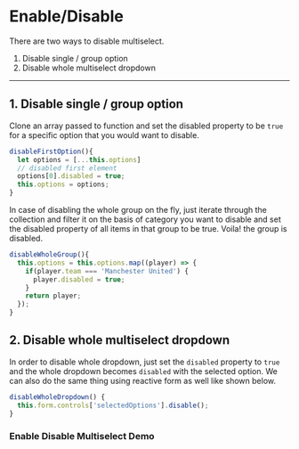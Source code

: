 # Enable/Disable

There are two ways to disable multiselect.
  1. Disable single / group option
  2. Disable whole multiselect dropdown

---

## 1. Disable single / group option

Clone an array passed to function and set the disabled property to be `true` for a specific option that you would want to disable.

```js
disableFirstOption(){
  let options = [...this.options]
  // disabled first element
  options[0].disabled = true;
  this.options = options;
}
```

In case of disabling the whole group on the fly, just iterate through the collection and filter it on the basis of category you want to disable and set the disabled property of all items in that group to be true. Voila! the group is disabled.

```js
disableWholeGroup(){
  this.options = this.options.map((player) => {
    if(player.team === 'Manchester United') {
      player.disabled = true;
    }
    return player;
  });
}
```

## 2. Disable whole multiselect dropdown

In order to disable whole dropdown, just set the `disabled` property to `true` and the whole dropdown becomes `disabled` with the selected option. We can also do the same thing using reactive form as well like shown below.

```js
disableWholeDropdown() {
  this.form.controls['selectedOptions'].disable();
}
```

### Enable Disable Multiselect Demo

<ms-enable-disable></ms-enable-disable>

<code-tabs>
  <code-pane title="app/enable-disable.component.html" path="enable-disable/src/app/enable-disable.component.html"></code-pane>
  <code-pane title="app/enable-disable.component.ts" path="enable-disable/src/app/enable-disable.component.ts"></code-pane>
</code-tabs>

